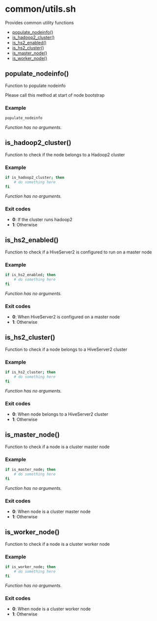 # common/utils.sh

Provides common utility functions

* [populate_nodeinfo()](#populatenodeinfo)
* [is_hadoop2_cluster()](#ishadoop2cluster)
* [is_hs2_enabled()](#ishs2enabled)
* [is_hs2_cluster()](#ishs2cluster)
* [is_master_node()](#ismasternode)
* [is_worker_node()](#isworkernode)


## populate_nodeinfo()

Function to populate nodeinfo

Please call this method at start of node bootstrap

### Example

```bash
populate_nodeinfo
```

_Function has no arguments._

## is_hadoop2_cluster()

Function to check if the node belongs to a Hadoop2 cluster

### Example

```bash
if is_hadoop2_cluster; then
    # do something here
fi
```

_Function has no arguments._

### Exit codes

* **0**: If the cluster runs hadoop2
* **1**: Otherwise

## is_hs2_enabled()

Function to check if a HiveServer2 is configured to run on a master node

### Example

```bash
if is_hs2_enabled; then
    # do something here
fi
```

_Function has no arguments._

### Exit codes

* **0**: When HiveServer2 is configured on a master node
* **1**: Otherwise

## is_hs2_cluster()

Function to check if a node belongs to a HiveServer2 cluster

### Example

```bash
if is_hs2_cluster; then
    # do something here
fi
```

_Function has no arguments._

### Exit codes

* **0**: When node belongs to a HiveServer2 cluster
* **1**: Otherwise

## is_master_node()

Function to check if a node is a cluster master node

### Example

```bash
if is_master_node; then
    # do something here
fi
```

_Function has no arguments._

### Exit codes

* **0**: When node is a cluster master node
* **1**: Otherwise

## is_worker_node()

Function to check if a node is a cluster worker node

### Example

```bash
if is_worker_node; then
    # do something here
fi
```

_Function has no arguments._

### Exit codes

* **0**: When node is a cluster worker node
* **1**: Otherwise

